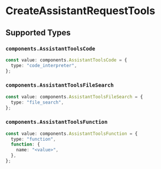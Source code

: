 # CreateAssistantRequestTools


## Supported Types

### `components.AssistantToolsCode`

```typescript
const value: components.AssistantToolsCode = {
  type: "code_interpreter",
};
```

### `components.AssistantToolsFileSearch`

```typescript
const value: components.AssistantToolsFileSearch = {
  type: "file_search",
};
```

### `components.AssistantToolsFunction`

```typescript
const value: components.AssistantToolsFunction = {
  type: "function",
  function: {
    name: "<value>",
  },
};
```

